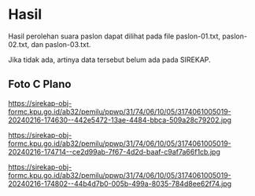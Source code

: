 # Hasil

Hasil perolehan suara paslon dapat dilihat pada file paslon-01.txt, paslon-02.txt, dan paslon-03.txt.

Jika tidak ada, artinya data tersebut belum ada pada SIREKAP.

## Foto C Plano

https://sirekap-obj-formc.kpu.go.id/ab32/pemilu/ppwp/31/74/06/10/05/3174061005019-20240216-174630--442e5472-13ae-4484-bbca-509a28c79202.jpg

https://sirekap-obj-formc.kpu.go.id/ab32/pemilu/ppwp/31/74/06/10/05/3174061005019-20240216-174714--ce2d99ab-7f67-4d2d-baaf-c9af7a66f1cb.jpg

https://sirekap-obj-formc.kpu.go.id/ab32/pemilu/ppwp/31/74/06/10/05/3174061005019-20240216-174802--44b4d7b0-005b-499a-8035-784d8ee62f74.jpg
